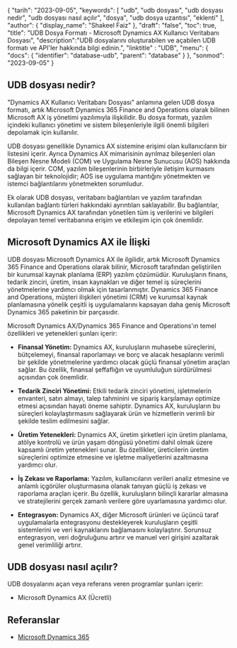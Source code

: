 {
"tarih": "2023-09-05",
  "keywords": [
"udb",
"udb dosyası",
"udb dosyası nedir",
"udb dosyası nasıl açılır",
"dosya",
"udb dosya uzantısı",
"eklenti"
],
  "author": {
"display_name": "Shakeel Faiz"
},
"draft": "false",
"toc": true,
"title": "UDB Dosya Formatı - Microsoft Dynamics AX Kullanıcı Veritabanı Dosyası",
  "description":"UDB dosyalarını oluşturabilen ve açabilen UDB formatı ve API'ler hakkında bilgi edinin.",
"linktitle" : "UDB",
  "menu": {
    "docs": {
      "identifier": "database-udb",
      "parent": "database"
}
},
"sonmod": "2023-09-05"
}

## UDB dosyası nedir?

"Dynamics AX Kullanıcı Veritabanı Dosyası" anlamına gelen UDB dosya formatı, artık Microsoft Dynamics 365 Finance and Operations olarak bilinen Microsoft AX iş yönetimi yazılımıyla ilişkilidir. Bu dosya formatı, yazılım içindeki kullanıcı yönetimi ve sistem bileşenleriyle ilgili önemli bilgileri depolamak için kullanılır.

UDB dosyası genellikle Dynamics AX sistemine erişimi olan kullanıcıların bir listesini içerir. Ayrıca Dynamics AX mimarisinin ayrılmaz bileşenleri olan Bileşen Nesne Modeli (COM) ve Uygulama Nesne Sunucusu (AOS) hakkında da bilgi içerir. COM, yazılım bileşenlerinin birbirleriyle iletişim kurmasını sağlayan bir teknolojidir; AOS ise uygulama mantığını yönetmekten ve istemci bağlantılarını yönetmekten sorumludur.

Ek olarak UDB dosyası, veritabanı bağlantıları ve yazılım tarafından kullanılan bağlantı türleri hakkındaki ayrıntıları saklayabilir. Bu bağlantılar, Microsoft Dynamics AX tarafından yönetilen tüm iş verilerini ve bilgileri depolayan temel veritabanına erişim ve etkileşim için çok önemlidir.

## Microsoft Dynamics AX ile İlişki

UDB dosyası Microsoft Dynamics AX ile ilgilidir, artık Microsoft Dynamics 365 Finance and Operations olarak bilinir, Microsoft tarafından geliştirilen bir kurumsal kaynak planlama (ERP) yazılım çözümüdür. Kuruluşların finans, tedarik zinciri, üretim, insan kaynakları ve diğer temel iş süreçlerini yönetmelerine yardımcı olmak için tasarlanmıştır. Dynamics 365 Finance and Operations, müşteri ilişkileri yönetimi (CRM) ve kurumsal kaynak planlamasına yönelik çeşitli iş uygulamalarını kapsayan daha geniş Microsoft Dynamics 365 paketinin bir parçasıdır.

Microsoft Dynamics AX/Dynamics 365 Finance and Operations'ın temel özellikleri ve yetenekleri şunları içerir:

- **Finansal Yönetim:** Dynamics AX, kuruluşların muhasebe süreçlerini, bütçelemeyi, finansal raporlamayı ve borç ve alacak hesaplarını verimli bir şekilde yönetmelerine yardımcı olacak güçlü finansal yönetim araçları sağlar. Bu özellik, finansal şeffaflığın ve uyumluluğun sürdürülmesi açısından çok önemlidir.

- **Tedarik Zinciri Yönetimi:** Etkili tedarik zinciri yönetimi, işletmelerin envanteri, satın almayı, talep tahminini ve sipariş karşılamayı optimize etmesi açısından hayati öneme sahiptir. Dynamics AX, kuruluşların bu süreçleri kolaylaştırmasını sağlayarak ürün ve hizmetlerin verimli bir şekilde teslim edilmesini sağlar.

- **Üretim Yetenekleri:** Dynamics AX, üretim şirketleri için üretim planlama, atölye kontrolü ve ürün yaşam döngüsü yönetimi dahil olmak üzere kapsamlı üretim yetenekleri sunar. Bu özellikler, üreticilerin üretim süreçlerini optimize etmesine ve işletme maliyetlerini azaltmasına yardımcı olur.

- **İş Zekası ve Raporlama:** Yazılım, kullanıcıların verileri analiz etmesine ve anlamlı içgörüler oluşturmasına olanak tanıyan güçlü iş zekası ve raporlama araçları içerir. Bu özellik, kuruluşların bilinçli kararlar almasına ve stratejilerini gerçek zamanlı verilere göre uyarlamasına yardımcı olur.

- **Entegrasyon:** Dynamics AX, diğer Microsoft ürünleri ve üçüncü taraf uygulamalarla entegrasyonu destekleyerek kuruluşların çeşitli sistemlerini ve veri kaynaklarını bağlamasını kolaylaştırır. Sorunsuz entegrasyon, veri doğruluğunu artırır ve manuel veri girişini azaltarak genel verimliliği artırır.

## UDB dosyası nasıl açılır?

UDB dosyalarını açan veya referans veren programlar şunları içerir:

- Microsoft Dynamics AX (Ücretli)

## Referanslar
- [Microsoft Dynamics 365](https://en.wikipedia.org/wiki/Microsoft_Dynamics_365)

